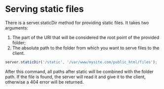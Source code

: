 # Serving static files

There is a server.staticDir method for providing 
static files. It takes two arguments:
1. The part of the URI that will be considered 
   the root point of the provided folder;
2. The absolute path to the folder from which 
   you want to serve files to the client.
   
```javascript
server.staticDir('/static', '/var/www/mysite.com/public_html/files');
```

After this command, all paths after static will be 
combined with the folder path. If the file is found, 
the server will read it and give it to the client, 
otherwise a 404 error will be returned.